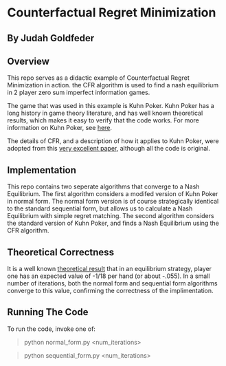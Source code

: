 # Counterfactual Regret Minimization

## By Judah Goldfeder

## Overview

This repo serves as a didactic example of Counterfactual Regret Minimization in action. the CFR algorithm is used to find a nash equilibrium in 2 player zero sum imperfect information games. 

The game that was used in this example is Kuhn Poker. Kuhn Poker has a long history in game theory literature, and has well known theoretical results, which makes it easy to verify that the code works. For more information on Kuhn Poker, see [here](https://en.wikipedia.org/wiki/Kuhn_poker).

The details of CFR, and a description of how it applies to Kuhn Poker, were adopted from this [very excellent paper](http://modelai.gettysburg.edu/2013/cfr/cfr.pdf), although all the code is original.

## Implementation
This repo contains two seperate algorithms that converge to a Nash Equilibrium. The first algorithm considers a modifed version of Kuhn Poker in normal form. The normal form version is of course strategically identical to the standard sequential form, but allows us to calculate a Nash Equilibrium with simple regret matching. The second algorithm considers the standard version of Kuhn Poker, and finds a Nash  Equilibrium using the CFR algorithm.

## Theoretical Correctness
It is a well known [theoretical result](https://poker.cs.ualberta.ca/publications/AAAI05.pdf) that in an equilibrium strategy, player one has an expected value of -1/18 per hand (or about -.055). In a small number of iterations, both the normal form and sequential form algorithms converge to this value, confirming the correctness of the implimentation.

## Running The Code
To run the code, invoke one of:

> python normal_form.py <num_iterations>

> python sequential_form.py  <num_iterations>

